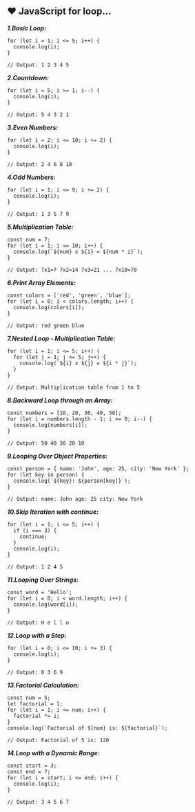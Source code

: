 ## ❤️ JavaScript for loop...
***1.Basic Loop:***
```
for (let i = 1; i <= 5; i++) {
  console.log(i);
}

// Output: 1 2 3 4 5

```
***2.Countdown:***
```
for (let i = 5; i >= 1; i--) {
  console.log(i);
}

// Output: 5 4 3 2 1

```
***3.Even Numbers:***
```
for (let i = 2; i <= 10; i += 2) {
  console.log(i);
}

// Output: 2 4 6 8 10

```
***4.Odd Numbers:***
```
for (let i = 1; i <= 9; i += 2) {
  console.log(i);
}

// Output: 1 3 5 7 9

```
***5.Multiplication Table:***
```
const num = 7;
for (let i = 1; i <= 10; i++) {
  console.log(`${num} x ${i} = ${num * i}`);
}

// Output: 7x1=7 7x2=14 7x3=21 ... 7x10=70

```
***6.Print Array Elements:***
```
const colors = ['red', 'green', 'blue'];
for (let i = 0; i < colors.length; i++) {
  console.log(colors[i]);
}

// Output: red green blue

```
***7.Nested Loop - Multiplication Table:***
```
for (let i = 1; i <= 5; i++) {
  for (let j = 1; j <= 5; j++) {
    console.log(`${i} x ${j} = ${i * j}`);
  }
}

// Output: Multiplication table from 1 to 5

```
***8.Backward Loop through an Array:***
```
const numbers = [10, 20, 30, 40, 50];
for (let i = numbers.length - 1; i >= 0; i--) {
  console.log(numbers[i]);
}

// Output: 50 40 30 20 10

```
***9.Looping Over Object Properties:***
```
const person = { name: 'John', age: 25, city: 'New York' };
for (let key in person) {
  console.log(`${key}: ${person[key]}`);
}

// Output: name: John age: 25 city: New York

```
***10.Skip Iteration with continue:***
```
for (let i = 1; i <= 5; i++) {
  if (i === 3) {
    continue;
  }
  console.log(i);
}

// Output: 1 2 4 5

```
***11.Looping Over Strings:***
```
const word = 'Hello';
for (let i = 0; i < word.length; i++) {
  console.log(word[i]);
}

// Output: H e l l o

```
***12.Loop with a Step:***
```
for (let i = 0; i <= 10; i += 3) {
  console.log(i);
}

// Output: 0 3 6 9

```
***13.Factorial Calculation:***
```
const num = 5;
let factorial = 1;
for (let i = 1; i <= num; i++) {
  factorial *= i;
}
console.log(`Factorial of ${num} is: ${factorial}`);

// Output: Factorial of 5 is: 120

```
***14.Loop with a Dynamic Range:***
```
const start = 3;
const end = 7;
for (let i = start; i <= end; i++) {
  console.log(i);
}

// Output: 3 4 5 6 7

```
